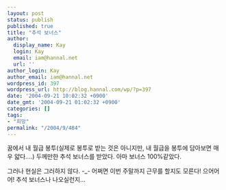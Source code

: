 ```yaml
---
layout: post
status: publish
published: true
title: "추석 보너스"
author:
  display_name: Kay
  login: Kay
  email: iam@hannal.net
  url: ''
author_login: Kay
author_email: iam@hannal.net
wordpress_id: 397
wordpress_url: http://blog.hannal.com/wp/?p=397
date: '2004-09-21 10:02:32 +0900'
date_gmt: '2004-09-21 01:02:32 +0900'
categories: []
tags:
- "희망"
permalink: "/2004/9/484"
---
```

<p>꿈에서 내 월급 봉투(실제로 봉투로 받는 것은 아니지만, 내 월급을 봉투에 담아보면 매우 얇다....) 두께만한 추석 보너스를 받았다. 아마 보너스 100%같았다.</p>
<p>그러나 현실은 그러하지 않다. -_- 어쩌면 이번 주말까지 근무를 할지도 모른다! 으어어어! 추석 보너스나 나오실런지...</p>
